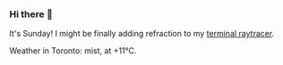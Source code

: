 ### Hi there :wave:

It's Sunday! I might be finally adding refraction to my [terminal raytracer](https://github.com/bewuethr/bash-raytracer).

Weather in Toronto: mist, at +11°C.
